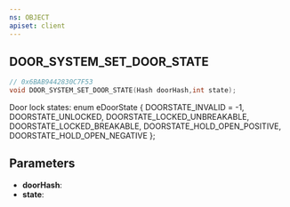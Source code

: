 ```yaml
---
ns: OBJECT
apiset: client
---
```

## DOOR_SYSTEM_SET_DOOR_STATE

```c
// 0x6BAB9442830C7F53
void DOOR_SYSTEM_SET_DOOR_STATE(Hash doorHash,int state);
```

Door lock states:
enum eDoorState
{
	DOORSTATE_INVALID = -1,
	DOORSTATE_UNLOCKED,
	DOORSTATE_LOCKED_UNBREAKABLE,
	DOORSTATE_LOCKED_BREAKABLE,
	DOORSTATE_HOLD_OPEN_POSITIVE,
	DOORSTATE_HOLD_OPEN_NEGATIVE
};

## Parameters
* **doorHash**:
* **state**: